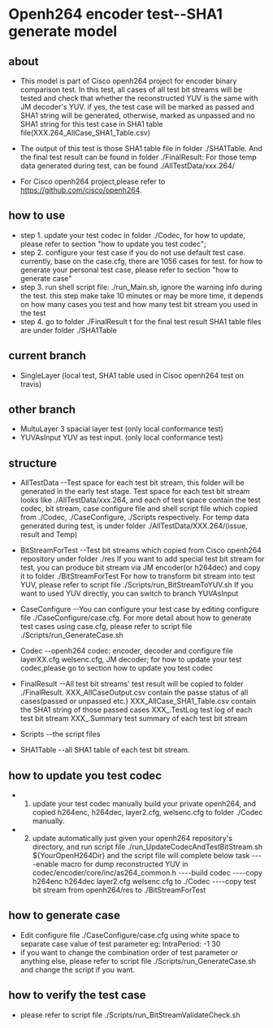 
Openh264 encoder test--SHA1 generate model
==========================================
about
-----
-   This model is part of Cisco openh264 project for encoder binary comparison test.
	In this test, all cases of all test bit streams will be tested and check that whether 
	the reconstructed YUV is the same with JM decoder's YUV. if yes, the test case 
	will be marked as passed and SHA1 string will be generated, otherwise, marked as unpassed 
	and no SHA1 string for this test case in SHA1 table file(XXX.264_AllCase_SHA1_Table.csv)

-   The output of this test is those SHA1 table file in folder  ./SHA1Table.
	And the final test result can be found in folder ./FinalResult:
	For those temp data generated during test, can be found ./AllTestData/xxx.264/

-   For Cisco openh264 project,please refer to https://github.com/cisco/openh264. 
 
how to use
----------
-   step 1. update your test codec in folder ./Codec, for how to update, please refer to section 
	      "how to update you test codec";
-   step 2. configure your test case if you do not use default test case. currently, base on the case.cfg,
          there are 1056 cases for test.
          for how to generate your personal test case, please refer to section "how to generate case"	
-   step 3. run shell script file: ./run_Main.sh, ignore the warning info during the test.
	      this step make take 10 minutes or may be  more time, it depends on how many cases you test and 
	      how many test bit stream you used in the test
-   step 4. go to folder ./FinalResult t for the final test result
          SHA1 table files are under folder ./SHA1Table		

current branch
--------------
-    SingleLayer (local test, SHA1 table used in Cisoc openh264 test on travis)
	  
other branch
------------
-   MultuLayer   3 spacial layer test (only local conformance test)
-   YUVAsInput   YUV as test input.   (only local conformance test)
	  
structure
---------
-   AllTestData
	    --Test space for each test bit stream, this folder will be generated in the early test stage.
		Test space for each test bit stream looks like ./AllTestData/xxx.264, and each of test space 
		contain the test codec, bit stream, case configure file and shell script file which copied from
		./Codec, ./CaseConfigure, ./Scripts respectively.
		For temp data generated during test, is under folder ./AllTestData/XXX.264/(issue, result and Temp)
	    
-   BitStreamForTest
        --Test bit streams which copied from Cisco openh264 repository under folder ./res
        If you want to add special test bit stream for test, you can produce bit stream via JM
        encoder(or h264dec) and copy it to folder ./BitStreamForTest
        For how to transform bit stream into test YUV, please refer to script file 
         ./Scripts/run_BitStreamToYUV.sh
        If you want to used YUV directly, you can switch to branch YUVAsInput
	 
-   CaseConfigure
	    --You can configure your test case by editing configure file ./CaseConfigure/case.cfg.
        For more detail about how to generate test cases using case.cfg, please refer to script
        file ./Scripts/run_GenerateCase.sh 
		
-   Codec
	    --openh264 codec: encoder, decoder and configure file layerXX.cfg welsenc.cfg, 
        JM decoder;
        for how to	update your test codec,please go to section  how to update you test codec
		
-   FinalResult
	    --All test bit streams' test result will be copied to folder ./FinalResult.
		XXX_AllCaseOutput.csv       contain the passe status of all cases(passed or unpassed etc.)
	    XXX_AllCase_SHA1_Table.csv  contain the SHA1 string of those  passed cases
		XXX_.TestLog    test log of each test bit stream
		XXX_.Summary    test summary of each test bit stream
		
-   Scripts
	    --the script files 
	
-   SHA1Table
	    --all SHA1 table of each test bit stream.

how to update you test codec
----------------------------
-   1. update your test codec manually
	    build your private openh264, and copied  h264enc, h264dec, layer2.cfg, welsenc.cfg 
	    to folder ./Codec manually.
-   2. update automatically
	    just given your openh264 repository's directory, and run script file 
		./run_UpdateCodecAndTestBitStream.sh  ${YourOpenH264Dir}
		and the script file will complete below task
		----enable macro for dump reconstructed YUV in codec/encoder/core/inc/as264_common.h
		----build codec
		----copy h264enc h264dec layer2.cfg welsenc.cfg to ./Codec
		----copy test bit stream from openh264/res  to ./BitStreamForTest
			

how to generate case
--------------------
-   Edit configure file ./CaseConfigure/case.cfg
    using white space to separate  case  value  of test parameter 
    eg: IntraPeriod:  -1   30  
-   if you want to change the combination order of test parameter or anything else,
     please refer to script file ./Scripts/run_GenerateCase.sh and change the script 
	 if you want.

how to verify  the test case
---------------------------
-   please refer to script file ./Scripts/run_BitStreamValidateCheck.sh

